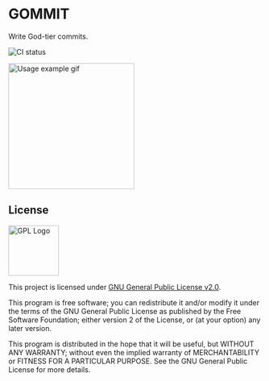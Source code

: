 # GOMMIT

Write God-tier commits.

![CI status](https://ci.notagovernment.agency/api/v1alpha/badges/442b5a0e-cfb1-4ce0-affa-6eb59053bd4f)

<img src="https://github.com/Pauloo27/gommit/raw/master/.assets/commit.gif" alt="Usage example gif" height="250x" />

## License

<img src="https://i.imgur.com/AuQQfiB.png" alt="GPL Logo" height="100px" />

This project is licensed under [GNU General Public License v2.0](./LICENSE).

This program is free software; you can redistribute it and/or modify 
it under the terms of the GNU General Public License as published by 
the Free Software Foundation; either version 2 of the License, or
(at your option) any later version.

This program is distributed in the hope that it will be useful,
but WITHOUT ANY WARRANTY; without even the implied warranty of
MERCHANTABILITY or FITNESS FOR A PARTICULAR PURPOSE. See the
GNU General Public License for more details.

